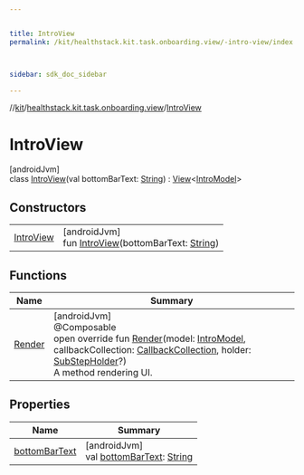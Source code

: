 ```yaml
---


title: IntroView
permalink: /kit/healthstack.kit.task.onboarding.view/-intro-view/index.html



sidebar: sdk_doc_sidebar

---
```



//[kit](/kit.html)/[healthstack.kit.task.onboarding.view](../index.html)/[IntroView](index.html)



# IntroView



[androidJvm]\
class [IntroView](index.html)(val bottomBarText: [String](https://kotlinlang.org/api/latest/jvm/stdlib/kotlin/-string/index.html)) : [View](../../healthstack.kit.task.base/-view/index.html)&lt;[IntroModel](../../healthstack.kit.task.onboarding.model/-intro-model/index.html)&gt;



## Constructors


| | |
|---|---|
| [IntroView](-intro-view.html) | [androidJvm]<br>fun [IntroView](-intro-view.html)(bottomBarText: [String](https://kotlinlang.org/api/latest/jvm/stdlib/kotlin/-string/index.html)) |


## Functions


| Name | Summary |
|---|---|
| [Render](-render.html) | [androidJvm]<br>@Composable<br>open override fun [Render](-render.html)(model: [IntroModel](../../healthstack.kit.task.onboarding.model/-intro-model/index.html), callbackCollection: [CallbackCollection](../../healthstack.kit.task.base/-callback-collection/index.html), holder: [SubStepHolder](../../healthstack.kit.task.survey.question/-sub-step-holder/index.html)?)<br>A method rendering UI. |


## Properties


| Name | Summary |
|---|---|
| [bottomBarText](bottom-bar-text.html) | [androidJvm]<br>val [bottomBarText](bottom-bar-text.html): [String](https://kotlinlang.org/api/latest/jvm/stdlib/kotlin/-string/index.html) |



